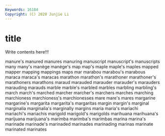 ```yaml
---
Keywords: 16184
Copyright: (C) 2020 Junjie Li
---
```


# title

Write contents here!!!

manure's 
manured 
manures 
manuring
manuscript 
manuscript's 
manuscripts 
many 
many's 
manège 
manège's 
map 
map's 
maple
maple's 
maples 
mapped 
mapper 
mapping 
mappings 
maps 
mar 
marabou 
marabou's
marabous 
maraca 
maraca's 
maracas 
marathon 
marathon's 
marathoner 
marathoner's 
marathoners 
marathons
maraud 
marauded 
marauder 
marauder's 
marauders 
marauding 
marauds 
marble 
marble's 
marbled
marbles 
marbling 
marbling's 
march 
march's 
marched 
marcher 
marcher's 
marchers 
marches
marching 
marchioness 
marchioness's 
marchionesses 
mare 
mare's 
mares 
margarine 
margarine's 
margarita
margarita's 
margaritas 
margin 
margin's 
marginal 
marginalia 
marginalia's 
marginally 
margins 
maria
maria's 
mariachi 
mariachi's 
mariachis 
marigold 
marigold's 
marigolds 
marihuana 
marihuana's 
marijuana
marijuana's 
marimba 
marimba's 
marimbas 
marina 
marina's 
marinade 
marinade's 
marinaded 
marinades
marinading 
marinas 
marinate 
marinated 
marinates 
